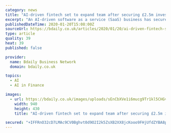 ```yaml
---
category: news
title: "AI-driven fintech set to expand team after securing £2.5m investment"
excerpt: "An AI-driven software as a service (SaaS) business has secured multi-million pound investment to propel its expansion. London-based fintech FeedStock has raised £2.5m in a funding round led by Praetura Ventures. Founded in 2015 and is run by co-founders and joint managing directors Charlie Henderson and Lucas Wurfbain, FeedStock Based in ..."
publishedDateTime: 2020-01-20T15:08:00Z
sourceUrl: https://bdaily.co.uk/articles/2020/01/20/ai-driven-fintech-set-to-expand-team-after-securing-25m-investment
type: article
quality: 39
heat: 39
published: false

provider:
  name: Bdaily Business Network
  domain: bdaily.co.uk

topics:
  - AI
  - AI in Finance

images:
  - url: https://bdaily.co.uk/images/uploads/sEnCbXVe1i6mucg9Tr1kl5CHGvogkNMAx6N0AWOV.jpeg?w=940&h=430&fit=crop-50-50&s=33e72a848f890614183ea7b19622c751
    width: 940
    height: 430
    title: "AI-driven fintech set to expand team after securing £2.5m investment"

secured: "+IFFRnO32cD7LMAc9CV0Bghvt0d9O2I2k5ZsXB2XX8jcKooo9FHjUfdZYBA8pa8YnEGuthXx1Cp07iRd5sMqKFViCYhyfwyJ28r2YToAdIKBLinphxBWwzMBEeGRQ6nacBHJJw122TU04PI2+k3yi30UAJdyOSV066jPrZcqrnZaLEu4YMRQwWOZnD8ioRGrOjrjS+P32aCtSPaJbN2bgEVQaTgTO4wlsb2icbD7OXH/j6sJsspkLP6JiKfbqUyCQJmqcqPNlHAPptYCyggJ8kuFo3YhEMpF6fCrE3mIBDE=;WjqD37tKaNFuDXUEofQBFQ=="
---
```


